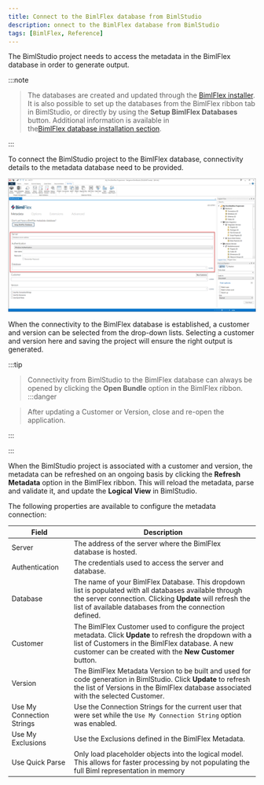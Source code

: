 ```yaml
---
title: Connect to the BimlFlex database from BimlStudio
description: onnect to the BimlFlex database from BimlStudio
tags: [BimlFlex, Reference]
---
```

The BimlStudio project needs to access the metadata in the BimlFlex database in order to generate output.

:::note


> The databases are created and updated through the [BimlFlex installer](bimlflex-setup-installing-bimlflex). It is also possible to set up the databases from the BimlFlex ribbon tab in BimlStudio, or directly by using the **Setup BimlFlex Databases** button.
> Additional information is available in the[BimlFlex database installation section](bimlflex-setup-metadata-database-installation).

:::


To connect the BimlStudio project to the BimlFlex database, connectivity details to the metadata database need to be provided.

![Create New Project](images/bs-new-project-screen-connectivity.png "Create New Project")

When the connectivity to the BimlFlex database is established, a customer and version can be selected from the drop-down lists. Selecting a customer and version here and saving the project will ensure the right output is generated.

:::tip


> Connectivity from BimlStudio to the BimlFlex database can always be opened by clicking the **Open Bundle** option in the BimlFlex ribbon.
:::danger


> After updating a Customer or Version, close and re-open the application.

:::


:::


When the BimlStudio project is associated with a customer and version, the metadata can be refreshed on an ongoing basis by clicking the **Refresh Metadata** option in the BimlFlex ribbon. This will reload the metadata, parse and validate it, and update the **Logical View** in BimlStudio.

The following properties are available to configure the metadata connection:

| Field | Description |
|------ | ----------- |
| Server | The address of the server where the BimlFlex database is hosted. |
| Authentication | The credentials used to access the server and database. |
| Database | The name of your BimlFlex Database. This dropdown list is populated with all databases available through the server connection. Clicking **Update** will refresh the list of available databases from the connection defined. |
| Customer | The BimlFlex Customer used to configure the project metadata. Click **Update** to refresh the dropdown with a list of Customers in the BimlFlex database. A new customer can be created with the **New Customer** button. |
| Version | The BimlFlex Metadata Version to be built and used for code generation in BimlStudio. Click **Update** to refresh the list of Versions in the BimlFlex database associated with the selected Customer. |
| Use My Connection Strings | Use the Connection Strings for the current user that were set while the `Use My Connection String` option was enabled. |
| Use My Exclusions | Use the Exclusions defined in the BimlFlex Metadata. |
| Use Quick Parse | Only load placeholder objects into the logical model. This allows for faster processing by not populating the full Biml representation in memory |
